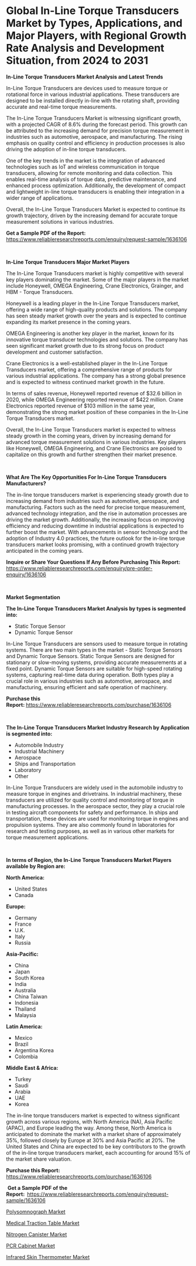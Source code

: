 <p><h1>Global In-Line Torque Transducers Market by Types, Applications, and Major Players, with Regional Growth Rate Analysis and Development Situation, from 2024 to 2031</h1></p><p><strong>In-Line Torque Transducers Market Analysis and Latest Trends</strong></p>
<p><p>In-Line Torque Transducers are devices used to measure torque or rotational force in various industrial applications. These transducers are designed to be installed directly in-line with the rotating shaft, providing accurate and real-time torque measurements.</p><p>The In-Line Torque Transducers Market is witnessing significant growth, with a projected CAGR of 8.6% during the forecast period. This growth can be attributed to the increasing demand for precision torque measurement in industries such as automotive, aerospace, and manufacturing. The rising emphasis on quality control and efficiency in production processes is also driving the adoption of in-line torque transducers.</p><p>One of the key trends in the market is the integration of advanced technologies such as IoT and wireless communication in torque transducers, allowing for remote monitoring and data collection. This enables real-time analysis of torque data, predictive maintenance, and enhanced process optimization. Additionally, the development of compact and lightweight in-line torque transducers is enabling their integration in a wider range of applications.</p><p>Overall, the In-Line Torque Transducers Market is expected to continue its growth trajectory, driven by the increasing demand for accurate torque measurement solutions in various industries.</p></p>
<p><strong>Get a Sample PDF of the Report:&nbsp;</strong> <a href="https://www.reliableresearchreports.com/enquiry/request-sample/1636106">https://www.reliableresearchreports.com/enquiry/request-sample/1636106</a></p>
<p>&nbsp;</p>
<p><strong>In-Line Torque Transducers Major Market Players</strong></p>
<p><p>The In-Line Torque Transducers market is highly competitive with several key players dominating the market. Some of the major players in the market include Honeywell, OMEGA Engineering, Crane Electronics, Grainger, and HBM - Torque Transducers.</p><p>Honeywell is a leading player in the In-Line Torque Transducers market, offering a wide range of high-quality products and solutions. The company has seen steady market growth over the years and is expected to continue expanding its market presence in the coming years.</p><p>OMEGA Engineering is another key player in the market, known for its innovative torque transducer technologies and solutions. The company has seen significant market growth due to its strong focus on product development and customer satisfaction.</p><p>Crane Electronics is a well-established player in the In-Line Torque Transducers market, offering a comprehensive range of products for various industrial applications. The company has a strong global presence and is expected to witness continued market growth in the future.</p><p>In terms of sales revenue, Honeywell reported revenue of $32.6 billion in 2020, while OMEGA Engineering reported revenue of $422 million. Crane Electronics reported revenue of $103 million in the same year, demonstrating the strong market position of these companies in the In-Line Torque Transducers market.</p><p>Overall, the In-Line Torque Transducers market is expected to witness steady growth in the coming years, driven by increasing demand for advanced torque measurement solutions in various industries. Key players like Honeywell, OMEGA Engineering, and Crane Electronics are poised to capitalize on this growth and further strengthen their market presence.</p></p>
<p>&nbsp;</p>
<p><strong>What Are The Key Opportunities For In-Line Torque Transducers Manufacturers?</strong></p>
<p><p>The in-line torque transducers market is experiencing steady growth due to increasing demand from industries such as automotive, aerospace, and manufacturing. Factors such as the need for precise torque measurement, advanced technology integration, and the rise in automation processes are driving the market growth. Additionally, the increasing focus on improving efficiency and reducing downtime in industrial applications is expected to further boost the market. With advancements in sensor technology and the adoption of Industry 4.0 practices, the future outlook for the in-line torque transducers market looks promising, with a continued growth trajectory anticipated in the coming years.</p></p>
<p><strong>Inquire or Share Your Questions If Any Before Purchasing This Report:</strong> <a href="https://www.reliableresearchreports.com/enquiry/pre-order-enquiry/1636106">https://www.reliableresearchreports.com/enquiry/pre-order-enquiry/1636106</a></p>
<p>&nbsp;</p>
<p><strong>Market Segmentation</strong></p>
<p><strong>The In-Line Torque Transducers Market Analysis by types is segmented into:</strong></p>
<p><ul><li>Static Torque Sensor</li><li>Dynamic Torque Sensor</li></ul></p>
<p><p>In-Line Torque Transducers are sensors used to measure torque in rotating systems. There are two main types in the market - Static Torque Sensors and Dynamic Torque Sensors. Static Torque Sensors are designed for stationary or slow-moving systems, providing accurate measurements at a fixed point. Dynamic Torque Sensors are suitable for high-speed rotating systems, capturing real-time data during operation. Both types play a crucial role in various industries such as automotive, aerospace, and manufacturing, ensuring efficient and safe operation of machinery.</p></p>
<p><strong>Purchase this Report:&nbsp;</strong><a href="https://www.reliableresearchreports.com/purchase/1636106">https://www.reliableresearchreports.com/purchase/1636106</a></p>
<p>&nbsp;</p>
<p><strong>The In-Line Torque Transducers Market Industry Research by Application is segmented into:</strong></p>
<p><ul><li>Automobile Industry</li><li>Industrial Machinery</li><li>Aerospace</li><li>Ships and Transportation</li><li>Laboratory</li><li>Other</li></ul></p>
<p><p>In-Line Torque Transducers are widely used in the automobile industry to measure torque in engines and drivetrains. In industrial machinery, these transducers are utilized for quality control and monitoring of torque in manufacturing processes. In the aerospace sector, they play a crucial role in testing aircraft components for safety and performance. In ships and transportation, these devices are used for monitoring torque in engines and propulsion systems. They are also commonly found in laboratories for research and testing purposes, as well as in various other markets for torque measurement applications.</p></p>
<p>&nbsp;</p>
<p><strong>In terms of Region, the In-Line Torque Transducers Market Players available by Region are:</strong></p>
<p>
    <p> <strong> North America: </strong>
        <ul>
            <li>United States</li>
            <li>Canada</li>
        </ul>
        </p> 
    <p> <strong> Europe: </strong>
        <ul>
            <li>Germany</li>
            <li>France</li>
            <li>U.K.</li>
            <li>Italy</li>
            <li>Russia</li>
        </ul>
        </p> 
    <p> <strong> Asia-Pacific: </strong>
        <ul>
            <li>China</li>
            <li>Japan</li>
            <li>South Korea</li>
            <li>India</li>
            <li>Australia</li>
            <li>China Taiwan</li>
            <li>Indonesia</li>
            <li>Thailand</li>
            <li>Malaysia</li>
        </ul>
        </p> 
    <p> <strong> Latin America: </strong>
        <ul>
            <li>Mexico</li>
            <li>Brazil</li>
            <li>Argentina Korea</li>
            <li>Colombia</li>
        </ul>
        </p> 
    <p> <strong> Middle East & Africa: </strong>
        <ul>
            <li>Turkey</li>
            <li>Saudi</li>
            <li>Arabia</li>
            <li>UAE</li>
            <li>Korea</li>
        </ul>
    </p>
    </p>
<p><p>The in-line torque transducers market is expected to witness significant growth across various regions, with North America (NA), Asia Pacific (APAC), and Europe leading the way. Among these, North America is anticipated to dominate the market with a market share of approximately 35%, followed closely by Europe at 30% and Asia Pacific at 20%. The United States and China are expected to be key contributors to the growth of the in-line torque transducers market, each accounting for around 15% of the market share valuation.</p></p>
<p><strong>Purchase this Report: </strong><a href="https://www.reliableresearchreports.com/purchase/1636106">https://www.reliableresearchreports.com/purchase/1636106</a></p>
<p>&nbsp;<strong>Get a Sample PDF of the Report:&nbsp;&nbsp;</strong><a href="https://www.reliableresearchreports.com/enquiry/request-sample/1636106">https://www.reliableresearchreports.com/enquiry/request-sample/1636106</a></p>
<p><strong></strong></p>
<p><p><a href="https://medium.com/@josephbogan19/polysomnograph-market-size-market-outlook-and-market-forecast-2024-to-2031-ab82414b3e35">Polysomnograph Market</a></p><p><a href="https://medium.com/@josephbogan19/medical-traction-table-market-size-and-market-trends-complete-industry-overview-2024-to-2031-187853dabdc9">Medical Traction Table Market</a></p><p><a href="https://medium.com/@josephbogan19/nitrogen-canister-market-research-report-its-history-and-forecast-2024-to-2031-554aee2b2927">Nitrogen Canister Market</a></p><p><a href="https://medium.com/@josephbogan19/pcr-cabinet-market-research-report-its-history-and-forecast-2024-to-2031-594939f4a8ec">PCR Cabinet Market</a></p><p><a href="https://medium.com/@josephbogan19/infrared-skin-thermometer-market-size-and-market-trends-complete-industry-overview-2024-to-2031-52d48d00aadd">Infrared Skin Thermometer Market</a></p></p>